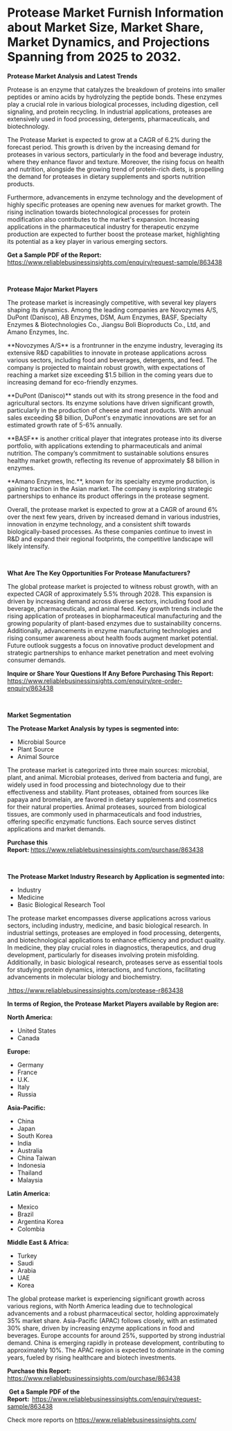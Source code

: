 <p><h1>Protease Market Furnish Information about Market Size, Market Share, Market Dynamics, and Projections Spanning from 2025 to 2032.</h1></p><p><strong>Protease Market Analysis and Latest Trends</strong></p>
<p><p>Protease is an enzyme that catalyzes the breakdown of proteins into smaller peptides or amino acids by hydrolyzing the peptide bonds. These enzymes play a crucial role in various biological processes, including digestion, cell signaling, and protein recycling. In industrial applications, proteases are extensively used in food processing, detergents, pharmaceuticals, and biotechnology.</p><p>The Protease Market is expected to grow at a CAGR of 6.2% during the forecast period. This growth is driven by the increasing demand for proteases in various sectors, particularly in the food and beverage industry, where they enhance flavor and texture. Moreover, the rising focus on health and nutrition, alongside the growing trend of protein-rich diets, is propelling the demand for proteases in dietary supplements and sports nutrition products.</p><p>Furthermore, advancements in enzyme technology and the development of highly specific proteases are opening new avenues for market growth. The rising inclination towards biotechnological processes for protein modification also contributes to the market's expansion. Increasing applications in the pharmaceutical industry for therapeutic enzyme production are expected to further boost the protease market, highlighting its potential as a key player in various emerging sectors.</p></p>
<p><strong>Get a Sample PDF of the Report:&nbsp;</strong> <a href="https://www.reliablebusinessinsights.com/enquiry/request-sample/863438?utm_campaign=2716&utm_medium=2&utm_source=Github&utm_content=ia&utm_term=02042025&utm_id=protease">https://www.reliablebusinessinsights.com/enquiry/request-sample/863438</a></p>
<p>&nbsp;</p>
<p><strong>Protease Major Market Players</strong></p>
<p><p>The protease market is increasingly competitive, with several key players shaping its dynamics. Among the leading companies are Novozymes A/S, DuPont (Danisco), AB Enzymes, DSM, Aum Enzymes, BASF, Specialty Enzymes & Biotechnologies Co., Jiangsu Boli Bioproducts Co., Ltd, and Amano Enzymes, Inc.</p><p>**Novozymes A/S** is a frontrunner in the enzyme industry, leveraging its extensive R&D capabilities to innovate in protease applications across various sectors, including food and beverages, detergents, and feed. The company is projected to maintain robust growth, with expectations of reaching a market size exceeding $1.5 billion in the coming years due to increasing demand for eco-friendly enzymes.</p><p>**DuPont (Danisco)** stands out with its strong presence in the food and agricultural sectors. Its enzyme solutions have driven significant growth, particularly in the production of cheese and meat products. With annual sales exceeding $8 billion, DuPont's enzymatic innovations are set for an estimated growth rate of 5-6% annually.</p><p>**BASF** is another critical player that integrates protease into its diverse portfolio, with applications extending to pharmaceuticals and animal nutrition. The company’s commitment to sustainable solutions ensures healthy market growth, reflecting its revenue of approximately $8 billion in enzymes.</p><p>**Amano Enzymes, Inc.**, known for its specialty enzyme production, is gaining traction in the Asian market. The company is exploring strategic partnerships to enhance its product offerings in the protease segment.</p><p>Overall, the protease market is expected to grow at a CAGR of around 6% over the next few years, driven by increased demand in various industries, innovation in enzyme technology, and a consistent shift towards biologically-based processes. As these companies continue to invest in R&D and expand their regional footprints, the competitive landscape will likely intensify.</p></p>
<p>&nbsp;</p>
<p><strong>What Are The Key Opportunities For Protease Manufacturers?</strong></p>
<p><p>The global protease market is projected to witness robust growth, with an expected CAGR of approximately 5.5% through 2028. This expansion is driven by increasing demand across diverse sectors, including food and beverage, pharmaceuticals, and animal feed. Key growth trends include the rising application of proteases in biopharmaceutical manufacturing and the growing popularity of plant-based enzymes due to sustainability concerns. Additionally, advancements in enzyme manufacturing technologies and rising consumer awareness about health foods augment market potential. Future outlook suggests a focus on innovative product development and strategic partnerships to enhance market penetration and meet evolving consumer demands.</p></p>
<p><strong>Inquire or Share Your Questions If Any Before Purchasing This Report:</strong> <a href="https://www.reliablebusinessinsights.com/enquiry/pre-order-enquiry/863438?utm_campaign=2716&utm_medium=2&utm_source=Github&utm_content=ia&utm_term=02042025&utm_id=protease">https://www.reliablebusinessinsights.com/enquiry/pre-order-enquiry/863438</a></p>
<p>&nbsp;</p>
<p><strong>Market Segmentation</strong></p>
<p><strong>The Protease Market Analysis by types is segmented into:</strong></p>
<p><ul><li>Microbial Source</li><li>Plant Source</li><li>Animal Source</li></ul></p>
<p><p>The protease market is categorized into three main sources: microbial, plant, and animal. Microbial proteases, derived from bacteria and fungi, are widely used in food processing and biotechnology due to their effectiveness and stability. Plant proteases, obtained from sources like papaya and bromelain, are favored in dietary supplements and cosmetics for their natural properties. Animal proteases, sourced from biological tissues, are commonly used in pharmaceuticals and food industries, offering specific enzymatic functions. Each source serves distinct applications and market demands.</p></p>
<p><strong>Purchase this Report:&nbsp;</strong><a href="https://www.reliablebusinessinsights.com/purchase/863438?utm_campaign=2716&utm_medium=2&utm_source=Github&utm_content=ia&utm_term=02042025&utm_id=protease">https://www.reliablebusinessinsights.com/purchase/863438</a></p>
<p>&nbsp;</p>
<p><strong>The Protease Market Industry Research by Application is segmented into:</strong></p>
<p><ul><li>Industry</li><li>Medicine</li><li>Basic Biological Research Tool</li></ul></p>
<p><p>The protease market encompasses diverse applications across various sectors, including industry, medicine, and basic biological research. In industrial settings, proteases are employed in food processing, detergents, and biotechnological applications to enhance efficiency and product quality. In medicine, they play crucial roles in diagnostics, therapeutics, and drug development, particularly for diseases involving protein misfolding. Additionally, in basic biological research, proteases serve as essential tools for studying protein dynamics, interactions, and functions, facilitating advancements in molecular biology and biochemistry.</p></p>
<p><a href="https://www.reliablebusinessinsights.com/protease-r863438?utm_campaign=2716&utm_medium=2&utm_source=Github&utm_content=ia&utm_term=02042025&utm_id=protease">&nbsp;https://www.reliablebusinessinsights.com/protease-r863438</a></p>
<p><strong>In terms of Region, the Protease Market Players available by Region are:</strong></p>
<p>
    <p> <strong> North America: </strong>
        <ul>
            <li>United States</li>
            <li>Canada</li>
        </ul>
        </p> 
    <p> <strong> Europe: </strong>
        <ul>
            <li>Germany</li>
            <li>France</li>
            <li>U.K.</li>
            <li>Italy</li>
            <li>Russia</li>
        </ul>
        </p> 
    <p> <strong> Asia-Pacific: </strong>
        <ul>
            <li>China</li>
            <li>Japan</li>
            <li>South Korea</li>
            <li>India</li>
            <li>Australia</li>
            <li>China Taiwan</li>
            <li>Indonesia</li>
            <li>Thailand</li>
            <li>Malaysia</li>
        </ul>
        </p> 
    <p> <strong> Latin America: </strong>
        <ul>
            <li>Mexico</li>
            <li>Brazil</li>
            <li>Argentina Korea</li>
            <li>Colombia</li>
        </ul>
        </p> 
    <p> <strong> Middle East & Africa: </strong>
        <ul>
            <li>Turkey</li>
            <li>Saudi</li>
            <li>Arabia</li>
            <li>UAE</li>
            <li>Korea</li>
        </ul>
    </p>
    </p>
<p><p>The global protease market is experiencing significant growth across various regions, with North America leading due to technological advancements and a robust pharmaceutical sector, holding approximately 35% market share. Asia-Pacific (APAC) follows closely, with an estimated 30% share, driven by increasing enzyme applications in food and beverages. Europe accounts for around 25%, supported by strong industrial demand. China is emerging rapidly in protease development, contributing to approximately 10%. The APAC region is expected to dominate in the coming years, fueled by rising healthcare and biotech investments.</p></p>
<p><strong>Purchase this Report: </strong><a href="https://www.reliablebusinessinsights.com/purchase/863438?utm_campaign=2716&utm_medium=2&utm_source=Github&utm_content=ia&utm_term=02042025&utm_id=protease">https://www.reliablebusinessinsights.com/purchase/863438</a></p>
<p>&nbsp;<strong>Get a Sample PDF of the Report:&nbsp;&nbsp;</strong><a href="https://www.reliablebusinessinsights.com/enquiry/request-sample/863438?utm_campaign=2716&utm_medium=2&utm_source=Github&utm_content=ia&utm_term=02042025&utm_id=protease">https://www.reliablebusinessinsights.com/enquiry/request-sample/863438</a></p>
<p><strong></strong></p>
<p>Check more reports on <a href="https://www.reliablebusinessinsights.com/?utm_campaign=2716&utm_medium=2&utm_source=Github&utm_content=ia&utm_term=02042025&utm_id=protease">https://www.reliablebusinessinsights.com/</a></p>